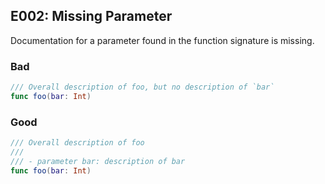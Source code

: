 ## E002: Missing Parameter


Documentation for a parameter found in the function signature is missing.


### Bad

```swift
/// Overall description of foo, but no description of `bar`
func foo(bar: Int)
```

### Good

```swift
/// Overall description of foo
///
/// - parameter bar: description of bar
func foo(bar: Int)
```
